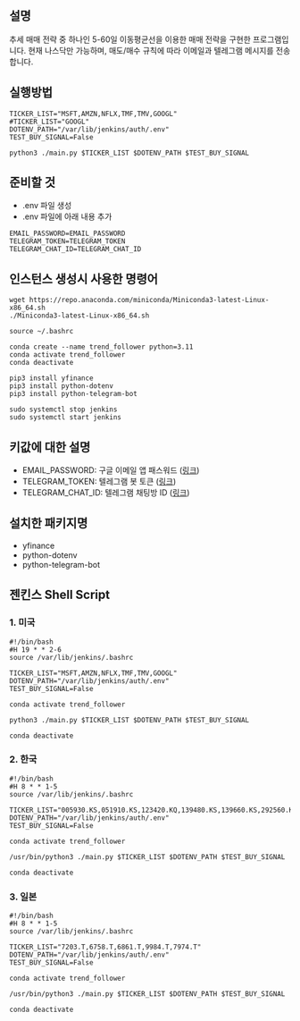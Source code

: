 ## 설명
추세 매매 전략 중 하나인 5-60일 이동평균선을 이용한 매매 전략을 구현한 프로그램입니다.
현재 나스닥만 가능하며, 매도/매수 규칙에 따라 이메일과 텔레그램 메시지를 전송합니다.

## 실행방법
```
TICKER_LIST="MSFT,AMZN,NFLX,TMF,TMV,GOOGL"
#TICKER_LIST="GOOGL"
DOTENV_PATH="/var/lib/jenkins/auth/.env"
TEST_BUY_SIGNAL=False

python3 ./main.py $TICKER_LIST $DOTENV_PATH $TEST_BUY_SIGNAL
```

## 준비할 것
- .env 파일 생성
- .env 파일에 아래 내용 추가
```
EMAIL_PASSWORD=EMAIL_PASSWORD
TELEGRAM_TOKEN=TELEGRAM_TOKEN
TELEGRAM_CHAT_ID=TELEGRAM_CHAT_ID
```


## 인스턴스 생성시 사용한 명령어
```shell
wget https://repo.anaconda.com/miniconda/Miniconda3-latest-Linux-x86_64.sh
./Miniconda3-latest-Linux-x86_64.sh

source ~/.bashrc

conda create --name trend_follower python=3.11
conda activate trend_follower
conda deactivate

pip3 install yfinance
pip3 install python-dotenv
pip3 install python-telegram-bot

sudo systemctl stop jenkins
sudo systemctl start jenkins
```

## 키값에 대한 설명
- EMAIL_PASSWORD: 구글 이메일 앱 패스워드 ([링크](https://support.google.com/mail/answer/185833))
- TELEGRAM_TOKEN: 텔레그램 봇 토큰 ([링크](https://ykarma1996.tistory.com/107))
- TELEGRAM_CHAT_ID: 텔레그램 채팅방 ID ([링크](https://gabrielkim.tistory.com/entry/Telegram-Bot-Token-%EB%B0%8F-Chat-Id-%EC%96%BB%EA%B8%B0))

## 설치한 패키지명
- yfinance
- python-dotenv
- python-telegram-bot

## 젠킨스 Shell Script

### 1. 미국
```shell
#!/bin/bash
#H 19 * * 2-6
source /var/lib/jenkins/.bashrc

TICKER_LIST="MSFT,AMZN,NFLX,TMF,TMV,GOOGL"
DOTENV_PATH="/var/lib/jenkins/auth/.env"
TEST_BUY_SIGNAL=False

conda activate trend_follower

python3 ./main.py $TICKER_LIST $DOTENV_PATH $TEST_BUY_SIGNAL

conda deactivate
```

### 2. 한국
```shell
#!/bin/bash
#H 8 * * 1-5
source /var/lib/jenkins/.bashrc

TICKER_LIST="005930.KS,051910.KS,123420.KQ,139480.KS,139660.KS,292560.KS,036570.KS"
DOTENV_PATH="/var/lib/jenkins/auth/.env"
TEST_BUY_SIGNAL=False

conda activate trend_follower

/usr/bin/python3 ./main.py $TICKER_LIST $DOTENV_PATH $TEST_BUY_SIGNAL

conda deactivate
```

### 3. 일본
```shell
#!/bin/bash
#H 8 * * 1-5
source /var/lib/jenkins/.bashrc

TICKER_LIST="7203.T,6758.T,6861.T,9984.T,7974.T"
DOTENV_PATH="/var/lib/jenkins/auth/.env"
TEST_BUY_SIGNAL=False

conda activate trend_follower

/usr/bin/python3 ./main.py $TICKER_LIST $DOTENV_PATH $TEST_BUY_SIGNAL

conda deactivate
```